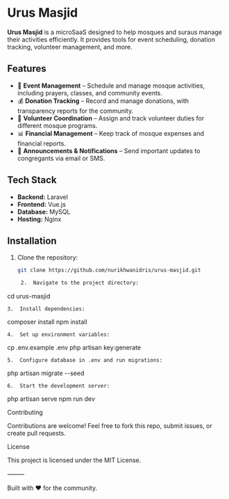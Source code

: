 # Urus Masjid

**Urus Masjid** is a microSaaS designed to help mosques and suraus manage their activities efficiently. It provides tools for event scheduling, donation tracking, volunteer management, and more.

## Features

- 🕌 **Event Management** – Schedule and manage mosque activities, including prayers, classes, and community events.  
- 💰 **Donation Tracking** – Record and manage donations, with transparency reports for the community.  
- 🤝 **Volunteer Coordination** – Assign and track volunteer duties for different mosque programs.  
- 📊 **Financial Management** – Keep track of mosque expenses and financial reports.  
- 📢 **Announcements & Notifications** – Send important updates to congregants via email or SMS.  

## Tech Stack

- **Backend:** Laravel  
- **Frontend:** Vue.js  
- **Database:** MySQL  
- **Hosting:** Nginx  

## Installation

1. Clone the repository:  
   ```sh
   git clone https://github.com/nurikhwanidris/urus-masjid.git

	2.	Navigate to the project directory:

cd urus-masjid


	3.	Install dependencies:

composer install
npm install


	4.	Set up environment variables:

cp .env.example .env
php artisan key:generate


	5.	Configure database in .env and run migrations:

php artisan migrate --seed


	6.	Start the development server:

php artisan serve
npm run dev



Contributing

Contributions are welcome! Feel free to fork this repo, submit issues, or create pull requests.

License

This project is licensed under the MIT License.

⸻

Built with ❤️ for the community.
